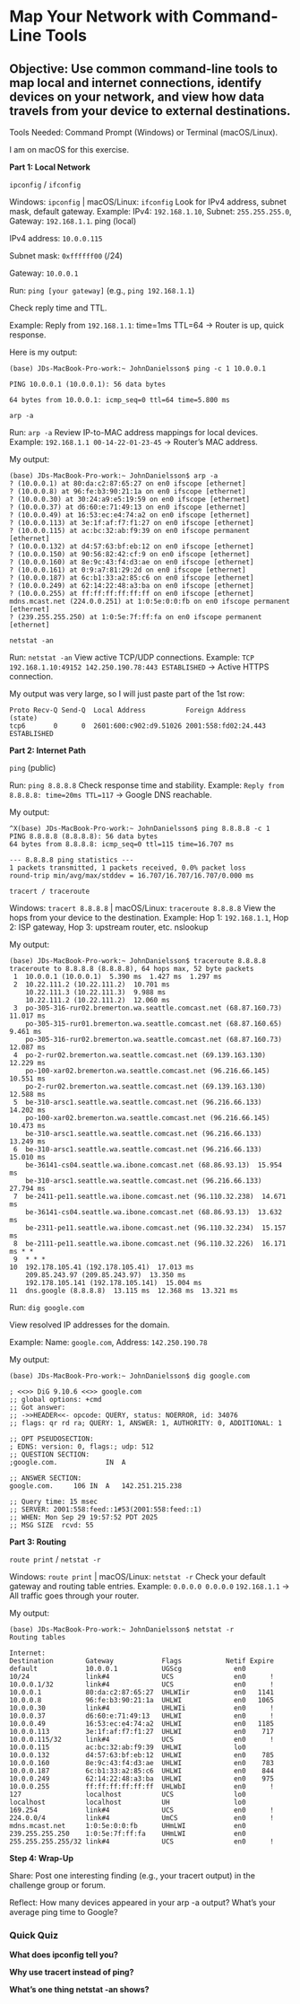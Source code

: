 # Map Your Network with Command-Line Tools

## Objective: Use common command-line tools to map local and internet connections, identify devices on your network, and view how data travels from your device to external destinations.

Tools Needed: Command Prompt (Windows) or Terminal (macOS/Linux).

I am on macOS for this exercise.

**Part 1: Local Network**

```ipconfig``` / ```ifconfig```

Windows: ```ipconfig``` | macOS/Linux: ```ifconfig```
Look for IPv4 address, subnet mask, default gateway.
Example: IPv4: ```192.168.1.10```, Subnet: ```255.255.255.0```, Gateway: ```192.168.1.1```.
ping (local)

IPv4 address: ```10.0.0.115```

Subnet mask: ```0xffffff00``` (/24)

Gateway: ```10.0.0.1```

Run: ```ping [your gateway]``` (e.g., ```ping 192.168.1.1```)

Check reply time and TTL.

Example: Reply from ```192.168.1.1```: time=1ms TTL=64 → Router is up, quick response.

Here is my output:

```
(base) JDs-MacBook-Pro-work:~ JohnDanielsson$ ping -c 1 10.0.0.1

PING 10.0.0.1 (10.0.0.1): 56 data bytes

64 bytes from 10.0.0.1: icmp_seq=0 ttl=64 time=5.800 ms
```

```arp -a```

Run: ```arp -a```
Review IP-to-MAC address mappings for local devices.
Example: ```192.168.1.1 00-14-22-01-23-45``` → Router’s MAC address.

My output:

```
(base) JDs-MacBook-Pro-work:~ JohnDanielsson$ arp -a
? (10.0.0.1) at 80:da:c2:87:65:27 on en0 ifscope [ethernet]
? (10.0.0.8) at 96:fe:b3:90:21:1a on en0 ifscope [ethernet]
? (10.0.0.30) at 30:24:a9:e5:19:59 on en0 ifscope [ethernet]
? (10.0.0.37) at d6:60:e:71:49:13 on en0 ifscope [ethernet]
? (10.0.0.49) at 16:53:ec:e4:74:a2 on en0 ifscope [ethernet]
? (10.0.0.113) at 3e:1f:af:f7:f1:27 on en0 ifscope [ethernet]
? (10.0.0.115) at ac:bc:32:ab:f9:39 on en0 ifscope permanent [ethernet]
? (10.0.0.132) at d4:57:63:bf:eb:12 on en0 ifscope [ethernet]
? (10.0.0.150) at 90:56:82:42:cf:9 on en0 ifscope [ethernet]
? (10.0.0.160) at 8e:9c:43:f4:d3:ae on en0 ifscope [ethernet]
? (10.0.0.161) at 0:9:a7:81:29:2d on en0 ifscope [ethernet]
? (10.0.0.187) at 6c:b1:33:a2:85:c6 on en0 ifscope [ethernet]
? (10.0.0.249) at 62:14:22:48:a3:ba on en0 ifscope [ethernet]
? (10.0.0.255) at ff:ff:ff:ff:ff:ff on en0 ifscope [ethernet]
mdns.mcast.net (224.0.0.251) at 1:0:5e:0:0:fb on en0 ifscope permanent [ethernet]
? (239.255.255.250) at 1:0:5e:7f:ff:fa on en0 ifscope permanent [ethernet]
```

```netstat -an```

Run: ```netstat -an```
View active TCP/UDP connections.
Example: ```TCP 192.168.1.10:49152 142.250.190.78:443 ESTABLISHED``` → Active HTTPS connection.

My output was very large, so I will just paste part of the 1st row:

```
Proto Recv-Q Send-Q  Local Address          Foreign Address        (state)    
tcp6       0      0  2601:600:c902:d9.51026 2001:558:fd02:24.443   ESTABLISHED
```


**Part 2: Internet Path**

```ping``` (public)

Run: ```ping 8.8.8.8```
Check response time and stability.
Example: ```Reply from 8.8.8.8: time=20ms TTL=117``` → Google DNS reachable.

My output:

```
^X(base) JDs-MacBook-Pro-work:~ JohnDanielsson$ ping 8.8.8.8 -c 1
PING 8.8.8.8 (8.8.8.8): 56 data bytes
64 bytes from 8.8.8.8: icmp_seq=0 ttl=115 time=16.707 ms

--- 8.8.8.8 ping statistics ---
1 packets transmitted, 1 packets received, 0.0% packet loss
round-trip min/avg/max/stddev = 16.707/16.707/16.707/0.000 ms
```

```tracert / traceroute```

Windows: ```tracert 8.8.8.8``` | macOS/Linux: ```traceroute 8.8.8.8```
View the hops from your device to the destination.
Example: Hop 1: ```192.168.1.1```, Hop 2: ISP gateway, Hop 3: upstream router, etc.
nslookup

My output:

```
(base) JDs-MacBook-Pro-work:~ JohnDanielsson$ traceroute 8.8.8.8
traceroute to 8.8.8.8 (8.8.8.8), 64 hops max, 52 byte packets
 1  10.0.0.1 (10.0.0.1)  5.390 ms  1.427 ms  1.297 ms
 2  10.22.111.2 (10.22.111.2)  10.701 ms
    10.22.111.3 (10.22.111.3)  9.988 ms
    10.22.111.2 (10.22.111.2)  12.060 ms
 3  po-305-316-rur02.bremerton.wa.seattle.comcast.net (68.87.160.73)  11.017 ms
    po-305-315-rur01.bremerton.wa.seattle.comcast.net (68.87.160.65)  9.461 ms
    po-305-316-rur02.bremerton.wa.seattle.comcast.net (68.87.160.73)  12.087 ms
 4  po-2-rur02.bremerton.wa.seattle.comcast.net (69.139.163.130)  12.229 ms
    po-100-xar02.bremerton.wa.seattle.comcast.net (96.216.66.145)  10.551 ms
    po-2-rur02.bremerton.wa.seattle.comcast.net (69.139.163.130)  12.588 ms
 5  be-310-arsc1.seattle.wa.seattle.comcast.net (96.216.66.133)  14.202 ms
    po-100-xar02.bremerton.wa.seattle.comcast.net (96.216.66.145)  10.473 ms
    be-310-arsc1.seattle.wa.seattle.comcast.net (96.216.66.133)  13.249 ms
 6  be-310-arsc1.seattle.wa.seattle.comcast.net (96.216.66.133)  15.010 ms
    be-36141-cs04.seattle.wa.ibone.comcast.net (68.86.93.13)  15.954 ms
    be-310-arsc1.seattle.wa.seattle.comcast.net (96.216.66.133)  27.794 ms
 7  be-2411-pe11.seattle.wa.ibone.comcast.net (96.110.32.238)  14.671 ms
    be-36141-cs04.seattle.wa.ibone.comcast.net (68.86.93.13)  13.632 ms
    be-2311-pe11.seattle.wa.ibone.comcast.net (96.110.32.234)  15.157 ms
 8  be-2111-pe11.seattle.wa.ibone.comcast.net (96.110.32.226)  16.171 ms * *
 9  * * *
10  192.178.105.41 (192.178.105.41)  17.013 ms
    209.85.243.97 (209.85.243.97)  13.350 ms
    192.178.105.141 (192.178.105.141)  15.004 ms
11  dns.google (8.8.8.8)  13.115 ms  12.368 ms  13.321 ms
```

Run: ```dig google.com```

View resolved IP addresses for the domain.

Example: Name: ```google.com```, Address: ```142.250.190.78```

My output:

```
(base) JDs-MacBook-Pro-work:~ JohnDanielsson$ dig google.com

; <<>> DiG 9.10.6 <<>> google.com
;; global options: +cmd
;; Got answer:
;; ->>HEADER<<- opcode: QUERY, status: NOERROR, id: 34076
;; flags: qr rd ra; QUERY: 1, ANSWER: 1, AUTHORITY: 0, ADDITIONAL: 1

;; OPT PSEUDOSECTION:
; EDNS: version: 0, flags:; udp: 512
;; QUESTION SECTION:
;google.com.			IN	A

;; ANSWER SECTION:
google.com.		106	IN	A	142.251.215.238

;; Query time: 15 msec
;; SERVER: 2001:558:feed::1#53(2001:558:feed::1)
;; WHEN: Mon Sep 29 19:57:52 PDT 2025
;; MSG SIZE  rcvd: 55
```


**Part 3: Routing**

```route print``` / ```netstat -r```

Windows: ```route print``` | macOS/Linux: ```netstat -r```
Check your default gateway and routing table entries.
Example: ```0.0.0.0 0.0.0.0``` ```192.168.1.1``` → All traffic goes through your router.

My output:

```
(base) JDs-MacBook-Pro-work:~ JohnDanielsson$ netstat -r
Routing tables

Internet:
Destination        Gateway            Flags           Netif Expire
default            10.0.0.1           UGScg             en0       
10/24              link#4             UCS               en0      !
10.0.0.1/32        link#4             UCS               en0      !
10.0.0.1           80:da:c2:87:65:27  UHLWIir           en0   1141
10.0.0.8           96:fe:b3:90:21:1a  UHLWI             en0   1065
10.0.0.30          link#4             UHLWIi            en0      !
10.0.0.37          d6:60:e:71:49:13   UHLWI             en0      !
10.0.0.49          16:53:ec:e4:74:a2  UHLWI             en0   1185
10.0.0.113         3e:1f:af:f7:f1:27  UHLWI             en0    717
10.0.0.115/32      link#4             UCS               en0      !
10.0.0.115         ac:bc:32:ab:f9:39  UHLWI             lo0       
10.0.0.132         d4:57:63:bf:eb:12  UHLWI             en0    785
10.0.0.160         8e:9c:43:f4:d3:ae  UHLWI             en0    783
10.0.0.187         6c:b1:33:a2:85:c6  UHLWI             en0    844
10.0.0.249         62:14:22:48:a3:ba  UHLWI             en0    975
10.0.0.255         ff:ff:ff:ff:ff:ff  UHLWbI            en0      !
127                localhost          UCS               lo0       
localhost          localhost          UH                lo0       
169.254            link#4             UCS               en0      !
224.0.0/4          link#4             UmCS              en0      !
mdns.mcast.net     1:0:5e:0:0:fb      UHmLWI            en0       
239.255.255.250    1:0:5e:7f:ff:fa    UHmLWI            en0       
255.255.255.255/32 link#4             UCS               en0      !
```

**Step 4: Wrap-Up**

Share: Post one interesting finding (e.g., your tracert output) in the challenge group or forum.

Reflect: How many devices appeared in your arp -a output? What’s your average ping time to Google?

### Quick Quiz

**What does ipconfig tell you?**



**Why use tracert instead of ping?**



**What’s one thing netstat -an shows?**


